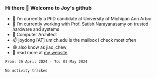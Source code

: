 ### Hi there 👋 Welcome to Joy's github

- 🔭 I’m currently a PhD candidate at University of Michigan Ann Arbor
- 🌱 I’m currently working with Prof. Satish Narayanasamy on trusted hardware and systems
- 👯 Computer Architect
- 📫 joydong [AT] umich.edu is the mailbox I check most often
- 😄 also know as jiao_chew
- 💬 read more at [my website](https://joydddd.github.io/)
<!--START_SECTION:waka-->

```txt
From: 26 April 2024 - To: 03 May 2024

No activity tracked
```

<!--END_SECTION:waka-->
